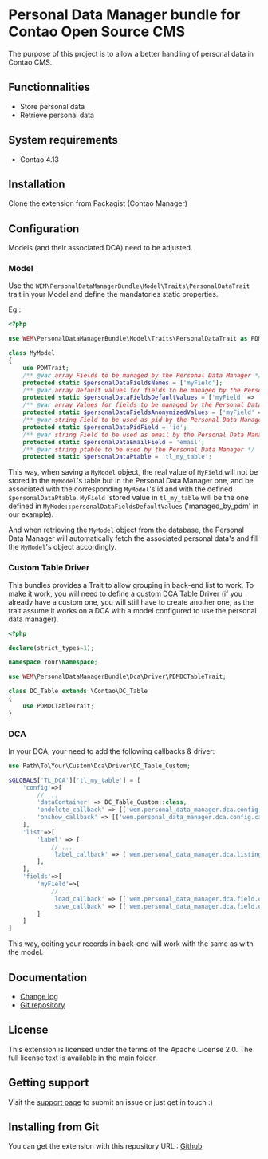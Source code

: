 Personal Data Manager bundle for Contao Open Source CMS
======================

The purpose of this project is to allow a better handling of personal data in Contao CMS.

Functionnalities
-------------------
 
 * Store personal data
 * Retrieve personal data

System requirements
-------------------

 * Contao 4.13

Installation
------------

Clone the extension from Packagist (Contao Manager)


Configuration
-------------

Models (and their associated DCA) need to be adjusted.

### Model

Use the `WEM\PersonalDataManagerBundle\Model\Traits\PersonalDataTrait` trait in your Model and define the mandatories static properties.

Eg :

```php
<?php 

use WEM\PersonalDataManagerBundle\Model\Traits\PersonalDataTrait as PDMTrait;

class MyModel
{
    use PDMTrait;
    /** @var array Fields to be managed by the Personal Data Manager */
    protected static $personalDataFieldsNames = ['myField'];
    /** @var array Default values for fields to be managed by the Personal Data Manager */
    protected static $personalDataFieldsDefaultValues = ['myField' => 'managed_by_pdm'];
    /** @var array Values for fields to be managed by the Personal Data Manager when anonymized */
    protected static $personalDataFieldsAnonymizedValues = ['myField' => 'Anonymized'];
    /** @var string Field to be used as pid by the Personal Data Manager */
    protected static $personalDataPidField = 'id';
    /** @var string Field to be used as email by the Personal Data Manager */
    protected static $personalDataEmailField = 'email';
    /** @var string ptable to be used by the Personal Data Manager */
    protected static $personalDataPtable = 'tl_my_table';

```

This way, when saving a `MyModel` object, the real value of `MyField` will not be stored in the `MyModel`'s table but in the Personal Data Manager one, and be associated with the corresponding `MyModel`'s id and with the defined `$personalDataPtable`. `MyField` 'stored value in `tl_my_table` will be the one defined in `MyMode::personalDataFieldsDefaultValues` ('managed_by_pdm' in our example).

And when retrieving the `MyModel` object from the database, the Personal Data Manager will automatically fetch the associated personal data's and fill the `MyModel`'s object accordingly.

### Custom Table Driver

This bundles provides a Trait to allow grouping in back-end list to work. To make it work, you will need to define a custom DCA Table Driver (if you already have a custom one, you will still have to create another one, as the trait assume it works on a DCA with a model configured to use the personal data manager).

```php
<?php

declare(strict_types=1);

namespace Your\Namespace;

use WEM\PersonalDataManagerBundle\Dca\Driver\PDMDCTableTrait;

class DC_Table extends \Contao\DC_Table
{
    use PDMDCTableTrait;
}
```

### DCA

In your DCA, your need to add the following callbacks & driver:

```php
use Path\To\Your\Custom\Dca\Driver\DC_Table_Custom;

$GLOBALS['TL_DCA']['tl_my_table'] = [
    'config'=>[
        // ...
        'dataContainer' => DC_Table_Custom::class,
        'ondelete_callback' => [['wem.personal_data_manager.dca.config.callback.delete', '__invoke']],
        'onshow_callback' => [['wem.personal_data_manager.dca.config.callback.show', '__invoke']],
    ],
    'list'=>[
        'label' => [
            // ...
            'label_callback' => ['wem.personal_data_manager.dca.listing.callback.list_label_label_for_list', '__invoke'],
        ],
    ],
    'fields'=>[
        'myField'=>[
            // ...
            'load_callback' => [['wem.personal_data_manager.dca.field.callback.load', '__invoke']],
            'save_callback' => [['wem.personal_data_manager.dca.field.callback.save', '__invoke']],
        ]
    ]
]

```

This way, editing your records in back-end will work with the same as with the model.

Documentation
-------------

 * [Change log][1]
 * [Git repository][2]

License
-------

This extension is licensed under the terms of the Apache License 2.0. The full license text is
available in the main folder.


Getting support
---------------

Visit the [support page][3] to submit an issue or just get in touch :)


Installing from Git
-------------------

You can get the extension with this repository URL : [Github][2]

[1]: CHANGELOG.md
[2]: https://github.com/webexmachina/personal-data-manager
[3]: https://www.webexmachina.fr/